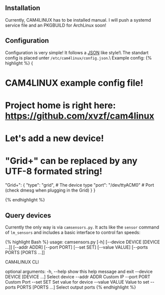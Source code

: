 ## Installation

Currently, CAM4LINUX has to be installed manual. I will push a systemd service file and an PKGBUILD for ArchLinux soon!

## Configuration

Configuration is very simple! It follows a [JSON](https://en.wikipedia.org/wiki/JSON) like style!\\
The standart config is placed unter `/etc/cam4linux/config.json`.\\
Example config:
{% highlight %}
{
# CAM4LINUX example config file!
# Project home is right here: https://github.com/xvzf/cam4linux

# Let's add a new device!
# "Grid+" can be replaced by any UTF-8 formated string!
"Grid+": {
	"type": "grid",        # The device type
	"port": "/dev/ttyACM0" # Port (check dmesg when plugging in the Grid)
}
}

{% endhighlight %}

## Query devices

Currently the only way is via `camsensors.py`. It acts like the `sensor` command of `lm_sensors` and includes a basic interface to control fan speeds:

{% highlight Bash %}
usage: camsensors.py [-h] [--device DEVICE [DEVICE ...]] [--addr ADDR]
                     [--port PORT] [--set SET] [--value VALUE]
                     [--ports PORTS [PORTS ...]]

CAM4LINUX CLI

optional arguments:
  -h, --help            show this help message and exit
  --device DEVICE [DEVICE ...]
                        Select device
  --addr ADDR           Custom IP
  --port PORT           Custom Port
  --set SET             Set value for device
  --value VALUE         Value to set
  --ports PORTS [PORTS ...]
                        Select output ports
{% endhighlight %}
